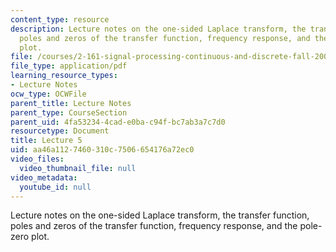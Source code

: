 ```yaml
---
content_type: resource
description: Lecture notes on the one-sided Laplace transform, the transfer function,
  poles and zeros of the transfer function, frequency response, and the pole-zero
  plot.
file: /courses/2-161-signal-processing-continuous-and-discrete-fall-2008/aa46a1127460310c7506654176a72ec0_lecture_05.pdf
file_type: application/pdf
learning_resource_types:
- Lecture Notes
ocw_type: OCWFile
parent_title: Lecture Notes
parent_type: CourseSection
parent_uid: 4fa53234-4cad-e0ba-c94f-bc7ab3a7c7d0
resourcetype: Document
title: Lecture 5
uid: aa46a112-7460-310c-7506-654176a72ec0
video_files:
  video_thumbnail_file: null
video_metadata:
  youtube_id: null
---
```

Lecture notes on the one-sided Laplace transform, the transfer function, poles and zeros of the transfer function, frequency response, and the pole-zero plot.

